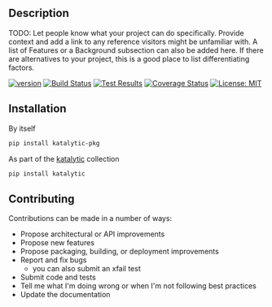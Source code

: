 ## Description
TODO: Let people know what your project can do specifically. Provide context and add a link to any reference visitors might be unfamiliar with. A list of Features or a Background subsection can also be added here. If there are alternatives to your project, this is a good place to list differentiating factors.

[![version](https://img.shields.io/pypi/v/katalytic-pkg)](https://pypi.org/project/katalytic-pkg/)
[![Build Status](https://app.travis-ci.com/katalytic/katalytic-pkg.svg?branch=main)](https://app.travis-ci.com/gitlab/katalytic/katalytic-pkg)
[![Test Results](https://img.shields.io/travis/com/katalytic/katalytic-pkg?label=tests)](https://app.travis-ci.com/gitlab/katalytic/katalytic-pkg)
[![Coverage Status](https://coveralls.io/repos/gitlab/katalytic/katalytic-pkg/badge.svg?branch=main)](https://coveralls.io/gitlab/katalytic/katalytic-pkg?branch=main)
[![License: MIT](https://img.shields.io/badge/License-MIT-yellow.svg)](https://opensource.org/licenses/MIT)

## Installation
By itself
```bash
pip install katalytic-pkg
```

As part of the [katalytic](https://gitlab.com/katalytic/katalytic) collection
```bash
pip install katalytic
```

## Contributing
Contributions can be made in a number of ways:
- Propose architectural or API improvements
- Propose new features
- Propose packaging, building, or deployment improvements
- Report and fix bugs
	- you can also submit an xfail test
- Submit code and tests
- Tell me what I'm doing wrong or when I'm not following best practices
- Update the documentation


